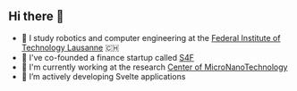 ## Hi there 👋

- 🤖 I study robotics and computer engineering at the [Federal Institute of Technology Lausanne](https://epfl.ch) 🇨🇭
- 💼 I've co-founded a finance startup called [S4F](https://github.com/s4finance/)
- 🚧 I'm currently working at the research [Center of MicroNanoTechnology](https://cmi.epfl.ch)
- 🌱 I’m actively developing Svelte applications

